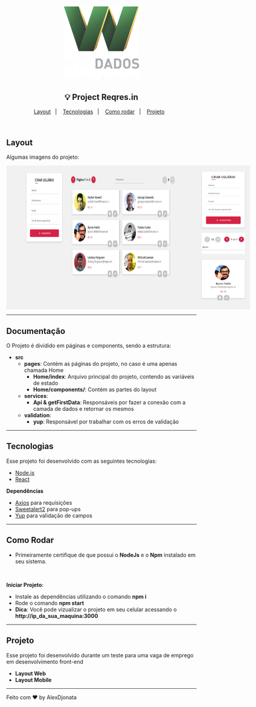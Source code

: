 <h1 align="center">
    <img alt="Anota Tudo" title="Anota Tudo!" src=".github/wikidados.webp" width="200px" />
</h1>

<h2 align="center">
  💡 Project Reqres.in
</h2>

<p align="center">
  <a href="#layout">Layout</a>&nbsp;&nbsp;&nbsp;|&nbsp;&nbsp;&nbsp;
  <a href="#tecnologias">Tecnologias</a>&nbsp;&nbsp;&nbsp;|&nbsp;&nbsp;&nbsp;
  <a href="#como-rodar">Como rodar</a>&nbsp;&nbsp;&nbsp;|&nbsp;&nbsp;&nbsp;
  <a href="#projeto">Projeto</a>&nbsp;&nbsp;&nbsp;
</p>

<br>


## Layout

Algumas imagens do projeto:
<p align="center" style="display: flex; justify-content: space-around;">
  <img alt="Layout 1" src=".github/desktop-view.png" height="380px">
  <img alt="Layout 2" src=".github/mobile-view.png" height="380px">
</p>

---
## Documentação

O Projeto é dividido em páginas e components, sendo a estrutura:<br>
- **src**
  - **pages**: Contém as páginas do projeto, no caso é uma apenas chamada Home
    - **Home/index**: Arquivo principal do projeto, contendo as variáveis de estado
    - **Home/components/**: Contém as partes do layout
  - **services**:
    - **Api & getFirstData**: Responsáveis por fazer a conexão com a camada de dados e retornar os mesmos
  - **validation**:
    - **yup**: Responsável por trabalhar com os erros de validação

---

## Tecnologias

Esse projeto foi desenvolvido com as seguintes tecnologias:

- [Node.js](https://nodejs.org/en/)
- [React](https://reactjs.org)

**Dependências**
- [Axios](https://github.com/axios/axios) para requisições
- [Sweetalert2](https://sweetalert2.github.io/) para pop-ups
- [Yup](https://github.com/jquense/yup) para validação de campos

---

## Como Rodar
- Primeiramente certifique de que possui o **NodeJs** e o **Npm** instalado em seu sistema.
<br>

**Iniciar Projeto**:
- Instale as dependências utilizando o comando <b>npm i</b>
- Rode o comando <b>npm start</b>
- **Dica**: Você pode vizualizar o projeto em seu celular acessando o **http://ip_da_sua_maquina:3000**

---

## Projeto

Esse projeto foi desenvolvido durante um teste para uma vaga de emprego em desenvolvimento front-end
- <b>Layout Web</b>
- <b>Layout Mobile</b>

---

Feito com ♥ by AlexDjonata
